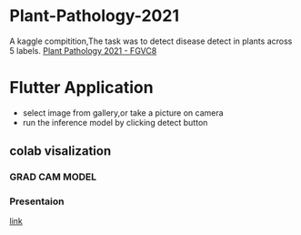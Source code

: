 # Plant-Pathology-2021
  A kaggle compitition,The task was to detect disease detect in plants across 5 labels.
  [Plant Pathology 2021 - FGVC8](https://www.kaggle.com/c/plant-pathology-2021-fgvc8/overview_)
  
# Flutter Application
  - select image from gallery,or take a picture on camera
  - run the inference model by clicking detect button
 
## colab visalization
  ### GRAD CAM MODEL
 

### Presentaion 
[link](https://docs.google.com/presentation/d/1oLPgDHYWfOBsnjVxVVNE2Kdfkjl1b46KEg_N5lg9sIQ/edit#slide=id.gd87840d715_0_37)

  
  
  
  
